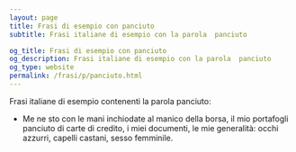 ```yaml
---
layout: page
title: Frasi di esempio con panciuto 
subtitle: Frasi italiane di esempio con la parola  panciuto

og_title: Frasi di esempio con panciuto 
og_description: Frasi italiane di esempio con la parola  panciuto
og_type: website
permalink: /frasi/p/panciuto.html
---
```


Frasi italiane di esempio contenenti la parola panciuto:


- Me ne sto con le mani inchiodate al manico della borsa, il mio portafogli panciuto di carte di credito, i miei documenti, le mie generalità: occhi azzurri, capelli castani, sesso femminile.
